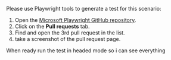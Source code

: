 Please use Playwright tools to generate a test for this scenario:

1. Open the [Microsoft Playwright GitHub repository](https://github.com/microsoft/playwright).
2. Click on the **Pull requests** tab.
3. Find and open the 3rd pull request in the list.
4. take a screenshot of the pull request page.

When ready run the test in headed mode so i can see everything
